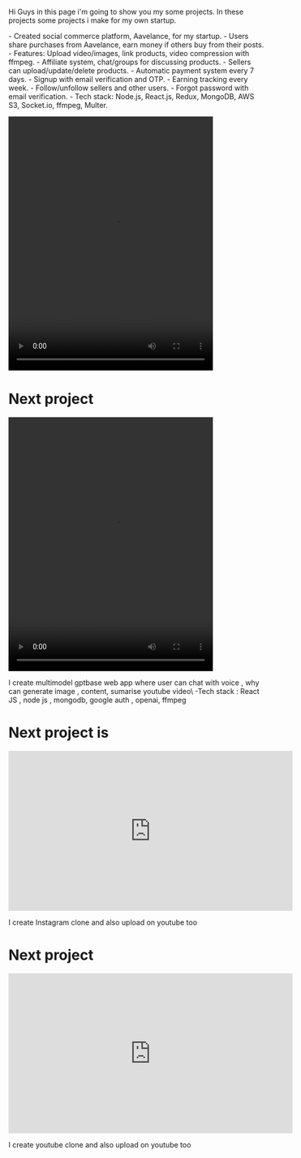 Hi Guys in this page i'm going to show you my some projects. In these projects some projects i make for my own startup.
<div>
  <p>- Created social commerce platform, Aavelance, for my startup.
- Users share purchases from Aavelance, earn money if others buy from their posts.
- Features: Upload video/images, link products, video compression with ffmpeg.
- Affiliate system, chat/groups for discussing products.
- Sellers can upload/update/delete products.
- Automatic payment system every 7 days.
- Signup with email verification and OTP.
- Earning tracking every week.
- Follow/unfollow sellers and other users.
- Forgot password with email verification.
- Tech stack: Node.js, React.js, Redux, MongoDB, AWS S3, Socket.io, ffmpeg, Multer.</p>
  <video width="80%" height="500px" controls>
   <source src="https://firebasestorage.googleapis.com/v0/b/mecoo-712c0.appspot.com/o/Timeline%201.mov?alt=media&token=99db6cd6-3988-4ee3-b0eb-64fc668df665">
    Your browser does not support the video tag.
  </video>

  <h1>Next project</h1>
  <video width="80%" height="500px" controls>
   <source src="https://firebasestorage.googleapis.com/v0/b/mecoo-712c0.appspot.com/o/Timeline%201.mp4?alt=media&token=149677ff-f126-42ca-bd2c-f46b18ce8958" 
     type="video/mp4">
    Your browser does not support the video tag.
  </video>
  <p>I create multimodel gptbase web app where user can chat with voice , why can generate image , content, sumarise youtube video\
  -Tech stack : React JS , node js , mongodb, google auth , openai, ffmpeg</p>

  <h1>Next project is </h1>
  <iframe width="560" height="315" src="https://www.youtube.com/embed/wAbjI4aX0pc" title="YouTube video player" frameborder="0" allow="accelerometer; autoplay; clipboard-write; encrypted-media; 
  gyroscope; picture-in-picture; web-share" allowfullscreen></iframe>
  <p>I create Instagram clone and also upload on youtube too</p>

  <h1>Next project</h1>
  <iframe width="560" height="315" src="https://www.youtube.com/embed/wAbjI4aX0pc" title="YouTube video player" frameborder="0" allow="accelerometer; autoplay; clipboard-write; encrypted-media; 
  gyroscope; picture-in-picture; web-share" allowfullscreen></iframe>
  <p>I create youtube clone and also upload on youtube too</p>
</div>




